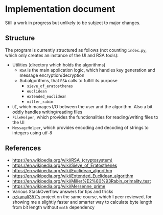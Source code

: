 # Implementation document

Still a work in progress but unlikely to be subject to major changes.

## Structure

The program is currently structured as follows (not counting `index.py`, which only creates an instance of the UI and RSA tools):
- Utilities (directory which holds the algorithms)
  - `RSA` is the main application logic, which handles key generation and message encryption/decryption
  - Subalgorithms, that `RSA` calls to fulfill its purpose
    - `sieve_of_eratosthenes`
    - `euclidean`
    - `extended_euclidean`
    - `miller_rabin`
- `UI`, which manages I/O between the user and the algorithm. Also a bit oddly handles writing/reading files
- `FileHelper`, which provides the functionalities for reading/writing files to the UI
- `MessageHelper`, which provides encoding and decoding of strings to integers using utf-8

## References

- https://en.wikipedia.org/wiki/RSA_(cryptosystem)
- https://en.wikipedia.org/wiki/Sieve_of_Eratosthenes
- https://en.wikipedia.org/wiki/Euclidean_algorithm
- https://en.wikipedia.org/wiki/Extended_Euclidean_algorithm
- https://en.wikipedia.org/wiki/Miller%E2%80%93Rabin_primality_test
- https://en.wikipedia.org/wiki/Mersenne_prime
- Various StackOverflow answers for tips and tricks
- [ozkanali357's](https://github.com/ozkanali357/AILabsProject) project on the same course, which I peer reviewed,
  for showing me a slightly faster and smarter way to calculate byte length from bit length without `math` dependency
